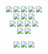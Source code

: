 <div align=center>
 
<img src="https://img.shields.io/badge/Java-000000?style=flat&logo=Java&logoColor=white"/>
<img src="https://img.shields.io/badge/Python-000000?style=flat&logo=Python&logoColor=white"/>
<img src="https://img.shields.io/badge/Spring-000000?style=flat&logo=Spring&logoColor=white"/>
<img src="https://img.shields.io/badge/FastAPI-000000?style=flat&logo=FastAPI&logoColor=white"/>
<img src="https://img.shields.io/badge/Flask-000000?style=flat&logo=Flask&logoColor=white"/>
<br>
<img src="https://img.shields.io/badge/Docker-000000?style=flat&logo=Docker&logoColor=white"/>
<img src="https://img.shields.io/badge/AWS-000000?style=flat&logo=AmazonAWS&logoColor=white"/>
<img src="https://img.shields.io/badge/Ubuntu-000000?style=flat&logo=Ubuntu&logoColor=white"/>
<br>
<img src="https://img.shields.io/badge/IntelliJ IDEA-000000?style=flat&logo=IntelliJIDEA&logoColor=white"/>
<img src="https://img.shields.io/badge/PyCharm-000000?style=flat&logo=Pycharm&logoColor=white"/>
<img src="https://img.shields.io/badge/WebStorm-000000?style=flat&logo=WebStorm&logoColor=white"/>
<img src="https://img.shields.io/badge/Ableton Live-000000?style=flat&logo=AbletonLive&logoColor=white"/>
<br>
<img src="https://img.shields.io/badge/Notion-000000?style=flat&logo=Notion&logoColor=white"/>
<img src="https://img.shields.io/badge/Slack-000000?style=flat&logo=Slack&logoColor=white"/> 
<br>
<br>
<a href="https://jeeklee.github.io/"><img src="https://img.shields.io/badge/Github-000000?style=flat&logo=Github&logoColor=white"/></a>
<a href="https://velog.io/@jaymild"><img src="https://img.shields.io/badge/Velog-20C997?style=flat&logo=Velog&logoColor=white"/></a>
<a href="https://soundcloud.com/jay_mild"><img src="https://img.shields.io/badge/SoundCloud-FF3300?style=flat&logo=SoundCloud&logoColor=white"/></a> 
